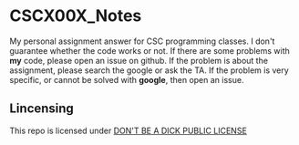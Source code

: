 # CSCX00X_Notes

My personal assignment answer for CSC programming classes. 
I don't guarantee whether the code works or not.
If there are some problems with **my** code, please open an issue on github. If the problem is about the assignment, please search the google or ask the TA. If the problem is very specific, or cannot be solved with **google**, then open an issue.

## Lincensing
This repo is licensed under [DON'T BE A DICK PUBLIC LICENSE](http://www.dbad-license.org)
